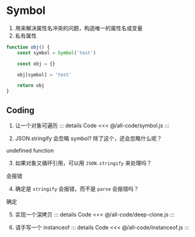 # Symbol

1. 用来解决属性名冲突的问题，构造唯一的属性名或变量
2. 私有属性

```js
function obj() {
	const symbol = Symbol('test')

	const obj = {}

	obj[symbol] = 'test'

	return obj
}
```

## Coding

1. 让一个对象可遍历
   ::: details Code
   <<< @/all-code/symbol.js
   :::

2. JSON.stringify 会忽略 symbol? 除了这个，还会忽略什么呢？

undefined function

3. 如果对象又循环引用，可以用 `JSON.stringify` 来处理吗？

会报错

4. 确定是 `stringify` 会报错，而不是 `parse` 会报错吗？

确定

5. 实现一个深拷贝
   ::: details Code
   <<< @/all-code/deep-clone.js
   :::

6. 请手写一个 instanceof
   ::: details Code
   <<< @/all-code/instanceof.js
   :::
